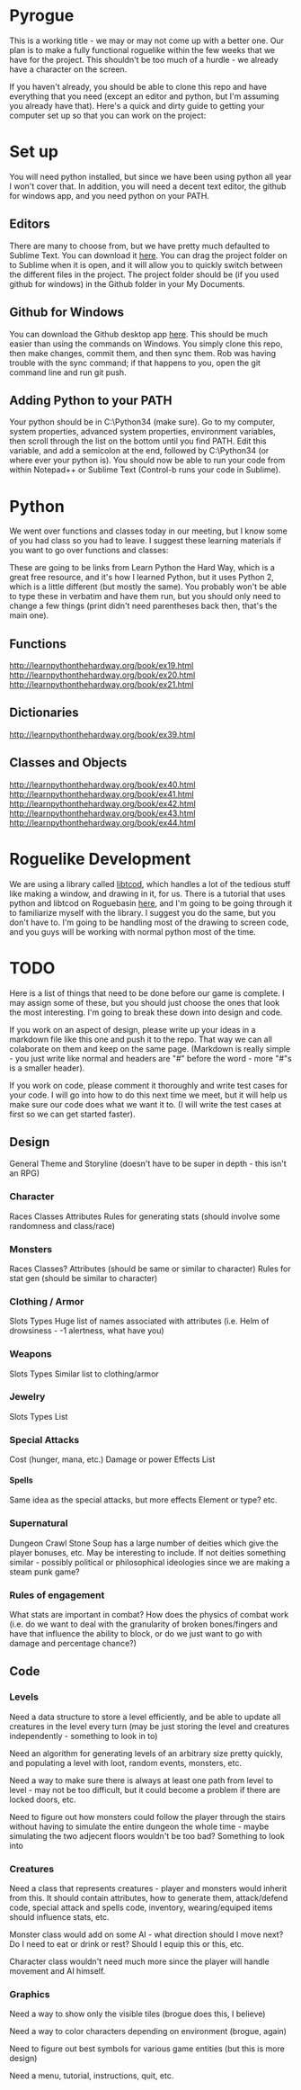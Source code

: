# Pyrogue

This is a working title - we may or may not come up with a better one. Our plan is to make a fully functional roguelike within the few weeks that we have for the project. This shouldn't be too much of a hurdle - we already have a character on the screen.

If you haven't already, you should be able to clone this repo and have everything that you need (except an editor and python, but I'm assuming you already have that). Here's a quick and dirty guide to getting your computer set up so that you can work on the project:

# Set up

You will need python installed, but since we have been using python all year I won't cover that. In addition, you will need a decent text editor, the github for windows app, and you need python on your PATH.

## Editors

There are many to choose from, but we have pretty much defaulted to Sublime Text. You can download it [here](http://www.sublimetext.com/2). You can drag the project folder on to Sublime when it is open, and it will allow you to quickly switch between the different files in the project. The project folder should be (if you used github for windows) in the Github folder in your My Documents.

## Github for Windows

You can download the Github desktop app [here](https://windows.github.com/). This should be much easier than using the commands on Windows. You simply clone this repo, then make changes, commit them, and then sync them. Rob was having trouble with the sync command; if that happens to you, open the git command line and run git push.

## Adding Python to your PATH

Your python should be in C:\Python34 (make sure). Go to my computer, system properties, advanced system properties, environment variables, then scroll through the list on the bottom until you find PATH. Edit this variable, and add a semicolon at the end, followed by C:\Python34 (or where ever your python is). You should now be able to run your code from within Notepad++ or Sublime Text (Control-b runs your code in Sublime).

# Python

We went over functions and classes today in our meeting, but I know some of you had class so you had to leave. I suggest these learning materials if you want to go over functions and classes:

These are going to be links from Learn Python the Hard Way, which is a great free resource, and it's how I learned Python, but it uses Python 2, which is a little different (but mostly the same). You probably won't be able to type these in verbatim and have them run, but you should only need to change a few things (print didn't need parentheses back then, that's the main one).

## Functions

http://learnpythonthehardway.org/book/ex19.html
http://learnpythonthehardway.org/book/ex20.html
http://learnpythonthehardway.org/book/ex21.html

## Dictionaries

http://learnpythonthehardway.org/book/ex39.html

## Classes and Objects

http://learnpythonthehardway.org/book/ex40.html
http://learnpythonthehardway.org/book/ex41.html
http://learnpythonthehardway.org/book/ex42.html
http://learnpythonthehardway.org/book/ex43.html
http://learnpythonthehardway.org/book/ex44.html

# Roguelike Development

We are using a library called [libtcod](http://doryen.eptalys.net/libtcod/), which handles a lot of the tedious stuff like making a window, and drawing in it, for us. There is a tutorial that uses python and libtcod on Roguebasin [here](http://www.roguebasin.com/index.php?title=Complete_Roguelike_Tutorial,_using_python%2Blibtcod,_part_1#Moving_around), and I'm going to be going through it to familiarize myself with the library. I suggest you do the same, but you don't have to. I'm going to be handling most of the drawing to screen code, and you guys will be working with normal python most of the time.

# TODO

Here is a list of things that need to be done before our game is complete. I may assign some of these, but you should just choose the ones that look the most interesting. I'm going to break these down into design and code.

If you work on an aspect of design, please write up your ideas in a markdown file like this one and push it to the repo. That way we can all colaborate on them and keep on the same page. (Markdown is really simple - you just write like normal and headers are "#" before the word - more "#"s is a smaller header).

If you work on code, please comment it thoroughly and write test cases for your code. I will go into how to do this next time we meet, but it will help us make sure our code does what we want it to. (I will write the test cases at first so we can get started faster).

## Design

General Theme and Storyline (doesn't have to be super in depth - this isn't an RPG)

### Character

Races
Classes
Attributes
Rules for generating stats (should involve some randomness and class/race)

### Monsters

Races
Classes?
Attributes (should be same or similar to character)
Rules for stat gen (should be similar to character)

### Clothing / Armor

Slots
Types
Huge list of names associated with attributes (i.e. Helm of drowsiness - -1 alertness, what have you)

### Weapons

Slots
Types
Similar list to clothing/armor

### Jewelry

Slots
Types
List

### Special Attacks

Cost (hunger, mana, etc.)
Damage or power
Effects
List

#### Spells

Same idea as the special attacks, but more effects
Element or type?
etc.

### Supernatural

Dungeon Crawl Stone Soup has a large number of deities which give the player bonuses, etc. May be interesting to include. If not deities something similar - possibly political or philosophical ideologies since we are making a steam punk game?

### Rules of engagement

What stats are important in combat?
How does the physics of combat work (i.e. do we want to deal with the granularity of broken bones/fingers and have that influence the ability to block, or do we just want to go with damage and percentage chance?)

## Code

### Levels

Need a data structure to store a level efficiently, and be able to update all creatures in the level every turn (may be just storing the level and creatures independently - something to look in to)

Need an algorithm for generating levels of an arbitrary size pretty quickly, and populating a level with loot, random events, monsters, etc.

Need a way to make sure there is always at least one path from level to level - may not be too difficult, but it could become a problem if there are locked doors, etc.

Need to figure out how monsters could follow the player through the stairs without having to simulate the entire dungeon the whole time - maybe simulating the two adjecent floors wouldn't be too bad? Something to look into

### Creatures

Need a class that represents creatures - player and monsters would inherit from this. It should contain attributes, how to generate them, attack/defend code, special attack and spells code, inventory, wearing/equiped items should influence stats, etc.

Monster class would add on some AI - what direction should I move next? Do I need to eat or drink or rest? Should I equip this or this, etc.

Character class wouldn't need much more since the player will handle movement and AI himself.

### Graphics

Need a way to show only the visible tiles (brogue does this, I believe)

Need a way to color characters depending on environment (brogue, again)

Need to figure out best symbols for various game entities (but this is more design)

Need a menu, tutorial, instructions, quit, etc.
